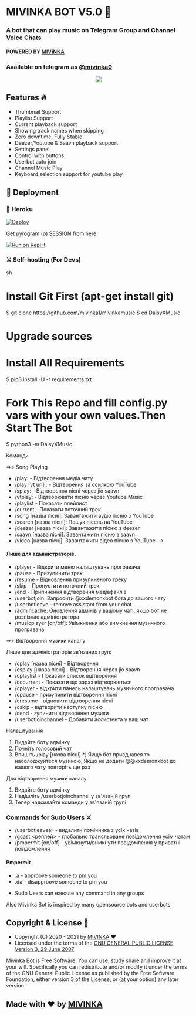 <h1 align="centre">MIVINKA BOT V5.0 🎵</h1>

### A bot that can play music on Telegram Group and Channel Voice Chats
#### POWERED BY [MIViNKA](https://github.com/mivinka1/)
### Available on telegram as [@mivinka0](https://t.me/mivinka0)

<p align="center">
  <img src="https://telegra.ph/file/a1c237679c68716f76b63.gif">
</p>

<h2> Features 🔥 </h2>

- Thumbnail Support
- Playlist Support
- Current playback support
- Showing track names when skipping
- Zero downtime, Fully Stable
- Deezer,Youtube & Saavn playback support
- Settings panel
- Control with buttons
- Userbot auto join
- Channel Music Play
- Keyboard selection support for youtube play

## 🚀 Deployment

### 💜 Heroku

[![Deploy](https://www.herokucdn.com/deploy/button.svg)](https://heroku.com/deploy?template=https://github.com/mivinka1/mivinkamusic-)

Get pyrogram (p)  SESSION from here:

[![Run on Repl.it](https://repl.it/badge/github/mivinka1/GenerateStringSession)](https://replit.com/@mivinka1/GenerateStringSession)

### ⚔ Self-hosting (For Devs) 
sh
# Install Git First (apt-get install git)
$ git clone https://github.com/mivinka1/mivinkamusic
$ cd DaisyXMusic
# Upgrade sources
# Install All Requirements 
$ pip3 install -U -r requirements.txt
# Fork This Repo and fill config.py vars with your own values.Then Start The Bot
$ python3 -m DaisyXMusic

Команди

=>> Song Playing 

- /play: - Відтворення медіа чату
- /play [yt url] : - Відтворення за ссилкою YouTube
- /splay: - Відтворення пісні через jio saavn
- /ytplay: - Відтворювати пісню через Youtube Music
- /playlist - Показати плейлист
- /current - Показати поточний трек
- /song [назва пісні]: Завантажити аудіо пісню з YouTube
- /search [назва пісні]: Пошук пісень на YouTube
- /deezer  [назва пісні]: Завантажити пісню з deezer
- /saavn  [назва пісні]: Завантажити пісню з saavn
- /video [назва пісні]: Завантажити відео пісню з YouTube -->

#### Лише для адміністраторів.
- /player - Відкрити меню налаштувань програвача
- /pause - Призупинити трек
- /resume - Відновлення призупиненого треку
- /skip - Пропустити поточний трек
- /end -  Припинення відтворення медіафайлів
- /userbotjoin: Запросити @xxdemonxbot бота до вашого чату
- /userbotleave - remove assistant from your chat
- /admincache: Оновлення адмінів у вашому чаті, якщо бот не розпізнає адміністратора
- /musicplayer [on/off]: Увімкнення або вимкнення музичного програвача

=>> Відтворення музики каналу 

 Лише для адміністраторів зв'язаних груп:

- /cplay [назва пісні] - Відтворення
- /csplay [назва пісні] - Відтворення через jio saavn
- /cplaylist - Показати список відтворення
- /cccurrent - Показати що зараз відтворюється
- /cplayer - відкрити панель налаштувань музичного програвача
- /cpause - призупинити відтворення пісні
- /cresume - відновити відтворення пісні
- /cskip - відтворити наступну пісню
- /cend - зупинити відтворення музики
- /userbotjoinchannel - Добавити ассистента у ваш чат


Налаштування

1) Видайте боту адмінку
2) Почніть голосовий чат
3) Впишіть /play [назва пісні]
*) Якщо бот приєднався то насолоджуйтеся музикою, Якщо не додати @@xxdemonxbot до вашого чату повторіть ще раз

Для відтворення музики каналу
1) Видайте боту адмінку
2) Надішліть /userbotjoinchannel  у зв'язаній групі
3) Тепер надсилайте команди у зв'язаній групі
### Commands for Sudo Users ⚔️
- /userbotleaveall - видалити помічника з усіх чатів
- /gcast <реплей>  - глобально трансльоване повідомлення усім чатам
- /pmpermit [on/off] - увімкнути/вимкнути повідомлення у приватні повідомлення

#### Pmpermit
- .a - approove someone to pm you
- .da - disapproove someone to pm you
+ Sudo Users can execute any command in any groups



Also Mivinka Bot is inspired by many opensource bots and userbots




## Copyright & License 👮
- Copyright (C) 2020 - 2021 by [MIVINKA](github.com/mivinka1/) ❤️️
 - Licensed under the terms of the [GNU GENERAL PUBLIC LICENSE Version 3, 29 June 2007](https://github.com/mivinka1/mivinkamusic/blob/master/LICENSE)
    
Mivinka Bot is Free Software: You can use, study share and improve it at your will. Specifically you can redistribute and/or modify it under the terms of the GNU General Public License as published by the Free Software Foundation, either version 3 of the License, or (at your option) any later version.    
## Made with ♥️ by [MIVINKA](https://github.com/mivinka1//)
